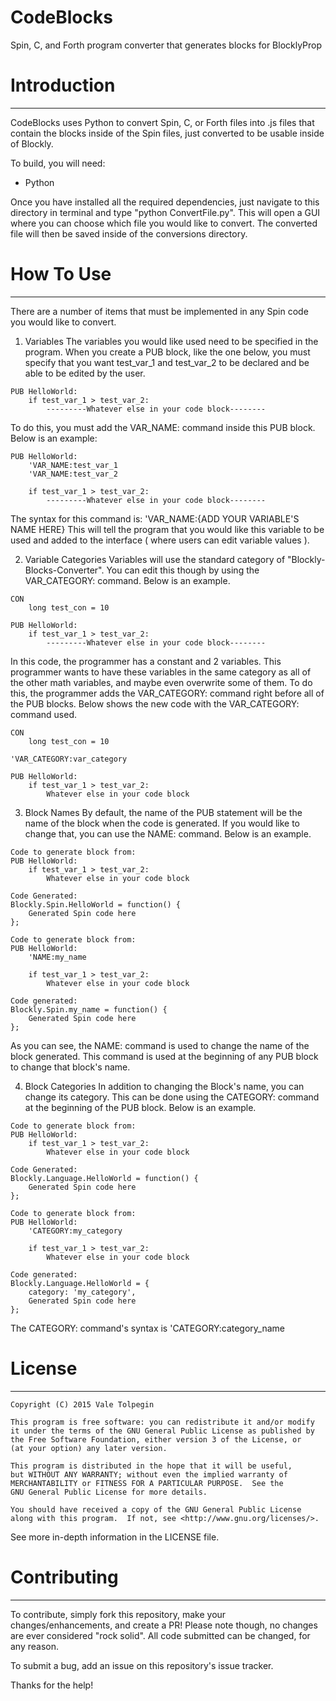 # CodeBlocks
Spin, C, and Forth program converter that generates blocks for BlocklyProp

# Introduction
----------------

CodeBlocks uses Python to convert Spin, C, or Forth files into .js files that contain the blocks inside of the Spin files, just converted to be usable inside of Blockly.

To build, you will need:
- Python

Once you have installed all the required dependencies, just navigate to this directory in terminal and type "python ConvertFile.py". This will open a GUI where you can choose which file you would like to convert. The converted file will then be saved inside of the conversions directory.

# How To Use
----------------

There are a number of items that must be implemented in any Spin code you would like to convert.

1. Variables
The variables you would like used need to be specified in the program. When you create a PUB block, like the one below, you must specify that you want test_var_1 and test_var_2 to be declared and be able to be edited by the user.

```
PUB HelloWorld:
    if test_var_1 > test_var_2:
        ---------Whatever else in your code block--------
```

To do this, you must add the VAR_NAME: command inside this PUB block. Below is an example:

```
PUB HelloWorld:
    'VAR_NAME:test_var_1
    'VAR_NAME:test_var_2

    if test_var_1 > test_var_2:
        ---------Whatever else in your code block--------
```

The syntax for this command is: 'VAR_NAME:{ADD YOUR VARIABLE'S NAME HERE}
This will tell the program that you would like this variable to be used and added to the interface ( where users can edit variable values ).

2. Variable Categories
Variables will use the standard category of "Blockly-Blocks-Converter". You can edit this though by using the VAR_CATEGORY: command. Below is an example.

```
CON
    long test_con = 10

PUB HelloWorld:
    if test_var_1 > test_var_2:
        ---------Whatever else in your code block--------
```

In this code, the programmer has a constant and 2 variables. This programmer wants to have these variables in the same category as all of the other math variables, and maybe even overwrite some of them. To do this, the programmer adds the VAR_CATEGORY: command right before all of the PUB blocks. Below shows the new code with the VAR_CATEGORY: command used.

```
CON
    long test_con = 10

'VAR_CATEGORY:var_category

PUB HelloWorld:
    if test_var_1 > test_var_2:
        Whatever else in your code block
```

3. Block Names
By default, the name of the PUB statement will be the name of the block when the code is generated. If you would like to change that, you can use the NAME: command. Below is an example.

```
Code to generate block from:
PUB HelloWorld:
    if test_var_1 > test_var_2:
        Whatever else in your code block

Code Generated:
Blockly.Spin.HelloWorld = function() {
    Generated Spin code here
};

Code to generate block from:
PUB HelloWorld:
    'NAME:my_name
    
    if test_var_1 > test_var_2:
        Whatever else in your code block

Code generated:
Blockly.Spin.my_name = function() {
    Generated Spin code here
};
```

As you can see, the NAME: command is used to change the name of the block generated. This command is used at the beginning of any PUB block to change that block's name.

4. Block Categories
In addition to changing the Block's name, you can change its category. This can be done using the CATEGORY: command at the beginning of the PUB block. Below is an example.

```
Code to generate block from:
PUB HelloWorld:
    if test_var_1 > test_var_2:
        Whatever else in your code block

Code Generated:
Blockly.Language.HelloWorld = function() {
    Generated Spin code here
};

Code to generate block from:
PUB HelloWorld:
    'CATEGORY:my_category

    if test_var_1 > test_var_2:
        Whatever else in your code block

Code generated:
Blockly.Language.HelloWorld = {
    category: 'my_category',
    Generated Spin code here
};
```

The CATEGORY: command's syntax is 'CATEGORY:category_name

# License
----------------

    Copyright (C) 2015 Vale Tolpegin

    This program is free software: you can redistribute it and/or modify
    it under the terms of the GNU General Public License as published by
    the Free Software Foundation, either version 3 of the License, or
    (at your option) any later version.

    This program is distributed in the hope that it will be useful,
    but WITHOUT ANY WARRANTY; without even the implied warranty of
    MERCHANTABILITY or FITNESS FOR A PARTICULAR PURPOSE.  See the
    GNU General Public License for more details.

    You should have received a copy of the GNU General Public License
    along with this program.  If not, see <http://www.gnu.org/licenses/>.

See more in-depth information in the LICENSE file.

# Contributing
----------------

To contribute, simply fork this repository, make your changes/enhancements, and create a PR! Please note though, no changes are ever considered "rock solid". All code submitted can be changed, for any reason.

To submit a bug, add an issue on this repository's issue tracker.

Thanks for the help!
